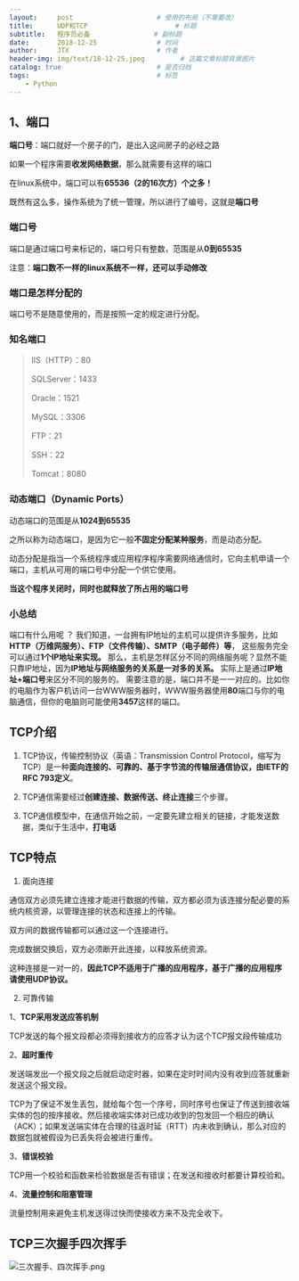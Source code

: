 ```yaml
---
layout:     post                     # 使用的布局（不需要改）
title:      UDP和TCP                      # 标题 
subtitle:   程序员必备                # 副标题
date:       2018-12-25               # 时间
author:     JTX                      # 作者
header-img: img/text/18-12-25.jpeg         # 这篇文章标题背景图片
catalog: true                        # 是否归档
tags:                                # 标签
    - Python
---
```


## 1、端口

**端口号**：端口就好一个房子的门，是出入这间房子的必经之路

如果一个程序需要**收发网络数据**，那么就需要有这样的端口

在linux系统中，端口可以有**65536（2的16次方）个之多！**

既然有这么多，操作系统为了统一管理，所以进行了编号，这就是**端口号**

### 端口号

端口是通过端口号来标记的，端口号只有整数，范围是从**0到65535**

注意：**端口数不一样的linux系统不一样，还可以手动修改**

### 端口是怎样分配的

端口号不是随意使用的，而是按照一定的规定进行分配。

### 知名端口

> IIS（HTTP）：80 
> 
> SQLServer：1433 
> 
> Oracle：1521 
> 
> MySQL：3306 
> 
> FTP：21 
> 
> SSH：22 
> 
> Tomcat：8080

### 动态端口（Dynamic Ports）

动态端口的范围是从**1024到65535**

之所以称为动态端口，是因为它一般**不固定分配某种服务**，而是动态分配。

动态分配是指当一个系统程序或应用程序程序需要网络通信时，它向主机申请一个端口，主机从可用的端口号中分配一个供它使用。

**当这个程序关闭时，同时也就释放了所占用的端口号**

### 小总结

端口有什么用呢 ？ 我们知道，一台拥有IP地址的主机可以提供许多服务，比如
**HTTP（万维网服务）、FTP（文件传输）、SMTP（电子邮件）等**，
这些服务完全可以通过**1个IP地址来实现。**
那么，主机是怎样区分不同的网络服务呢？显然不能只靠IP地址，因为**IP地址与网络服务的关系是一对多的关系。**
实际上是通过**IP地址+端口号**来区分不同的服务的。 
需要注意的是，端口并不是一一对应的。比如你的电脑作为客户机访问一台WWW服务器时，WWW服务器使用**80**端口与你的电脑通信，但你的电脑则可能使用**3457**这样的端口。

## TCP介绍

1. TCP协议，传输控制协议（英语：Transmission Control Protocol，缩写为 TCP）是一种**面向连接的、可靠的、基于字节流的传输层通信协议，由IETF的RFC 793定义**。

2. TCP通信需要经过**创建连接、数据传送、终止连接**三个步骤。

3. TCP通信模型中，在通信开始之前，一定要先建立相关的链接，才能发送数据，类似于生活中，**打电话**

## TCP特点

1. 面向连接

通信双方必须先建立连接才能进行数据的传输，双方都必须为该连接分配必要的系统内核资源，以管理连接的状态和连接上的传输。

双方间的数据传输都可以通过这一个连接进行。

完成数据交换后，双方必须断开此连接，以释放系统资源。

这种连接是一对一的，**因此TCP不适用于广播的应用程序，基于广播的应用程序请使用UDP协议。**

2. 可靠传输

1、**TCP采用发送应答机制**

TCP发送的每个报文段都必须得到接收方的应答才认为这个TCP报文段传输成功

2、**超时重传**

发送端发出一个报文段之后就启动定时器，如果在定时时间内没有收到应答就重新发送这个报文段。

TCP为了保证不发生丢包，就给每个包一个序号，同时序号也保证了传送到接收端实体的包的按序接收。然后接收端实体对已成功收到的包发回一个相应的确认（ACK）；如果发送端实体在合理的往返时延（RTT）内未收到确认，那么对应的数据包就被假设为已丢失将会被进行重传。

3、**错误校验**

TCP用一个校验和函数来检验数据是否有错误；在发送和接收时都要计算校验和。

4、**流量控制和阻塞管理**

流量控制用来避免主机发送得过快而使接收方来不及完全收下。


## TCP三次握手四次挥手

![三次握手、四次挥手.png](https://i.loli.net/2018/12/25/5c22338547ebb.png)



